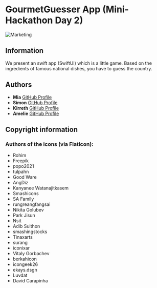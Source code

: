 # GourmetGuesser App (Mini-Hackathon Day 2)

![Marketing]()
## Information
We present an swift app (SwiftUI) which is a little game. Based on the ingredients of famous national dishes, you have to guess the country.

## Authors

- **Mia** [GitHub Profile](https://github.com/MiaKoring)
- **Simon** [GitHub Profile](https://github.com/simon-zwicker)
- **Kirreth** [GitHub Profile](https://github.com/Kirreth)
- **Amelie** [GitHub Profile](https://github.com/amelonelie)


## Copyright information

### Authors of the icons (via FlatIcon): 
- Rohim
- Freepik
- popo2021
- tulpahn
- Good Ware
- AngDiz
- Kanyanee Watanajitkasem
- Smashicons
- SA Family
- rungreangfangsai
- Nikita Golubev
- Park Jisun
- Nsit
- Adib Sulthon
- smashingstocks
- Tinaxarts
- surang
- iconixar
- Vitaly Gorbachev
- berkahicon
- icongeek26
- ekays.dsgn
- Luvdat
- David Carapinha



